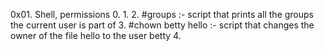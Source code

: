 0x01. Shell, permissions
0. 
1. 
2. #groups :- script that prints all the groups the current user is part of
3. #chown betty hello :- script that changes the owner of the file hello to the user betty
4. 
